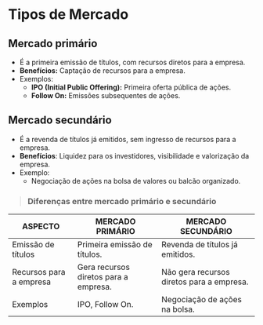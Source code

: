 # Tipos de Mercado

## Mercado primário
- É a primeira emissão de títulos, com recursos diretos para a empresa.
- **Benefícios:** Captação de recursos para a empresa.
- Exemplos:
  - **IPO (Initial Public Offering):** Primeira oferta pública de ações.
  - **Follow On:** Emissões subsequentes de ações.

## Mercado secundário
- É a revenda de títulos já emitidos, sem ingresso de recursos para a empresa.
- **Benefícios**: Liquidez para os investidores, visibilidade e valorização da empresa.
- Exemplo: 
  - Negociação de ações na bolsa de valores ou balcão organizado.

> ### Diferenças entre mercado primário e secundário

| ASPECTO                 | MERCADO PRIMÁRIO                      | MERCADO SECUNDÁRIO                        |
|-------------------------|-------------------------------------- |-------------------------------------------|
| Emissão de títulos      | Primeira emissão de títulos.          | Revenda de títulos já emitidos.           |
| Recursos para a empresa | Gera recursos diretos para a empresa. | Não gera recursos diretos para a empresa. |
| Exemplos                | IPO, Follow On.                       | Negociação de ações na bolsa.             |
